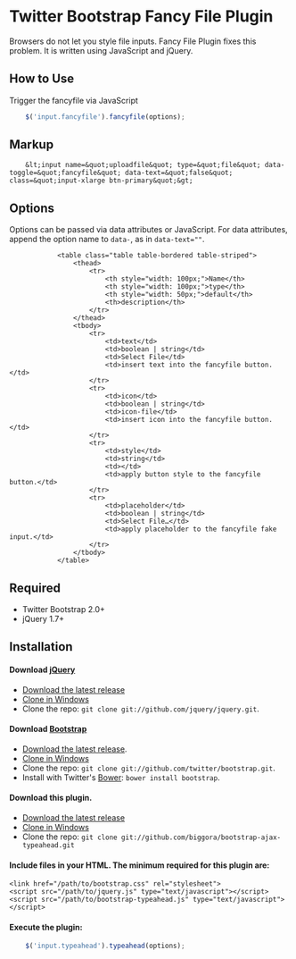 Twitter Bootstrap Fancy File Plugin
============

Browsers do not let you style file inputs. Fancy File Plugin fixes this problem. It is written using JavaScript and jQuery.

How to Use
----------

Trigger the fancyfile via JavaScript
```javascript
    $('input.fancyfile').fancyfile(options);
```

Markup
-----------------

```
    &lt;input name=&quot;uploadfile&quot; type=&quot;file&quot; data-toggle=&quot;fancyfile&quot; data-text=&quot;false&quot; class=&quot;input-xlarge btn-primary&quot;&gt;
```

Options
-----------------

Options can be passed via data attributes or JavaScript. For data attributes, append the option name to <code>data-</code>, as in <code>data-text=""</code>.


                <table class="table table-bordered table-striped">
                    <thead>
                        <tr>
                            <th style="width: 100px;">Name</th>
                            <th style="width: 100px;">type</th>
                            <th style="width: 50px;">default</th>
                            <th>description</th>
                        </tr>
                    </thead>
                    <tbody>
                        <tr>
                            <td>text</td>
                            <td>boolean | string</td>
                            <td>Select File</td>
                            <td>insert text into the fancyfile button.</td>
                        </tr>
                        <tr>
                            <td>icon</td>
                            <td>boolean | string</td>
                            <td>icon-file</td>
                            <td>insert icon into the fancyfile button.</td>
                        </tr>
                        <tr>
                            <td>style</td>
                            <td>string</td>
                            <td></td>
                            <td>apply button style to the fancyfile button.</td>
                        </tr>
                        <tr>
                            <td>placeholder</td>
                            <td>boolean | string</td>
                            <td>Select File…</td>
                            <td>apply placeholder to the fancyfile fake input.</td>
                        </tr>
                    </tbody>
                </table>

Required
-----------------
* Twitter Bootstrap 2.0+
* jQuery 1.7+

Installation
-----------------
#### Download [jQuery](http://docs.jquery.com/Downloading_jQuery)
* [Download the latest release](http://docs.jquery.com/Downloading_jQuery)
* [Clone in Windows](github-windows://openRepo/https://github.com/jquery/jquery)
* Clone the repo: `git clone git://github.com/jquery/jquery.git`.

#### Download [Bootstrap](https://github.com/twitter/bootstrap)
* [Download the latest release](https://github.com/twitter/bootstrap/zipball/master).
* [Clone in Windows](github-windows://openRepo/https://github.com/twitter/bootstrap)
* Clone the repo: `git clone git://github.com/twitter/bootstrap.git`.
* Install with Twitter's [Bower](http://twitter.github.com/bower): `bower install bootstrap`.

#### Download this plugin.
* [Download the latest release](https://github.com/biggora/bootstrap-ajax-typeahead/zipball/master)
* [Clone in Windows](github-windows://openRepo/https://github.com/biggora/bootstrap-ajax-typeahead)
* Clone the repo: `git clone git://github.com/biggora/bootstrap-ajax-typeahead.git`

#### Include files in your HTML. The minimum required for this plugin are:

    <link href="/path/to/bootstrap.css" rel="stylesheet">
    <script src="/path/to/jquery.js" type="text/javascript"></script>
    <script src="/path/to/bootstrap-typeahead.js" type="text/javascript"></script>

#### Execute the plugin:
```javascript
    $('input.typeahead').typeahead(options);
```



